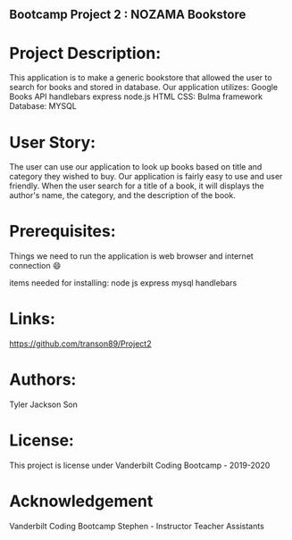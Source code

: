 ## Bootcamp Project 2 : NOZAMA Bookstore

# Project Description:
This application is to make a generic bookstore that allowed the user to search for books and stored in database. Our application utilizes:
Google Books API
handlebars
express
node.js
HTML
CSS: Bulma framework
Database: MYSQL  

# User Story:
The user can use our application to look up books based on title and category they wished to buy. Our application is fairly easy to use and user friendly. When the user search for a title of a book, it will displays the author's name, the category, and the description of the book. 


# Prerequisites:
Things we need to run the application is web browser and internet connection 😄

items needed for installing:
node js
express
mysql
handlebars

# Links:
https://github.com/transon89/Project2

# Authors:
Tyler
Jackson
Son

# License:
This project is license under Vanderbilt Coding Bootcamp - 2019-2020

# Acknowledgement
Vanderbilt Coding Bootcamp
Stephen - Instructor
Teacher Assistants